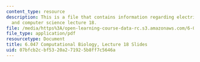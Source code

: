 ```yaml
---
content_type: resource
description: This is a file that contains information regarding electrical engineering
  and computer science lecture 18.
file: /media/https%3A/open-learning-course-data-rc.s3.amazonaws.com/6-047-computational-biology-fall-2015/07bfcb2cbf5320a271925b8ff7c5646a_MIT6_047F15_Lecture18.pdf
file_type: application/pdf
resourcetype: Document
title: 6.047 Computational Biology, Lecture 18 Slides
uid: 07bfcb2c-bf53-20a2-7192-5b8ff7c5646a
---
```

